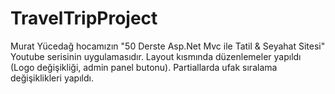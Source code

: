 # TravelTripProject
Murat Yücedağ hocamızın "50 Derste Asp.Net Mvc ile Tatil &amp; Seyahat Sitesi" Youtube serisinin uygulamasıdır.
Layout kısmında düzenlemeler yapıldı (Logo değişikliği, admin panel butonu). Partiallarda ufak sıralama değişiklikleri yapıldı.
